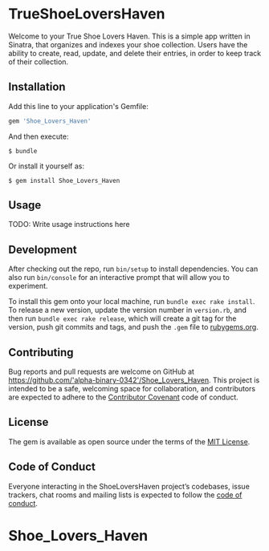 # TrueShoeLoversHaven

Welcome to your True Shoe Lovers Haven. This is a simple app written in Sinatra, that organizes and indexes your shoe collection. Users have the ability to create, read, update, and delete their entries, in order to keep track of their collection.

## Installation

Add this line to your application's Gemfile:

```ruby
gem 'Shoe_Lovers_Haven'
```

And then execute:

    $ bundle

Or install it yourself as:

    $ gem install Shoe_Lovers_Haven

## Usage

TODO: Write usage instructions here

## Development

After checking out the repo, run `bin/setup` to install dependencies. You can also run `bin/console` for an interactive prompt that will allow you to experiment.

To install this gem onto your local machine, run `bundle exec rake install`. To release a new version, update the version number in `version.rb`, and then run `bundle exec rake release`, which will create a git tag for the version, push git commits and tags, and push the `.gem` file to [rubygems.org](https://rubygems.org).

## Contributing

Bug reports and pull requests are welcome on GitHub at https://github.com/'alpha-binary-0342'/Shoe_Lovers_Haven. This project is intended to be a safe, welcoming space for collaboration, and contributors are expected to adhere to the [Contributor Covenant](http://contributor-covenant.org) code of conduct.

## License

The gem is available as open source under the terms of the [MIT License](https://opensource.org/licenses/MIT).

## Code of Conduct

Everyone interacting in the ShoeLoversHaven project’s codebases, issue trackers, chat rooms and mailing lists is expected to follow the [code of conduct](https://github.com/'alpha-binary-0342'/Shoe_Lovers_Haven/blob/master/CODE_OF_CONDUCT.md).
# Shoe_Lovers_Haven

